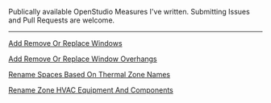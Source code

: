 Publically available OpenStudio Measures I've written. Submitting Issues and Pull Requests are welcome.

---

[Add Remove Or Replace Windows](https://bcl.nrel.gov/node/82836)

[Add Remove Or Replace Window Overhangs](https://bcl.nrel.gov/node/82837)

[Rename Spaces Based On Thermal Zone Names](https://bcl.nrel.gov/node/82838)

[Rename Zone HVAC Equipment And Components](https://bcl.nrel.gov/node/82839)

